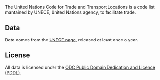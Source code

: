 The United Nations Code for Trade and Transport Locations is a code list mantained by UNECE, United Nations agency, to facilitate trade.

## Data

Data comes from the [UNECE page](http://www.unece.org/cefact/locode/welcome.html), released at least once a year.

## License

All data is licensed under the [ODC Public Domain Dedication and Licence (PDDL)](http://opendatacommons.org/licenses/pddl/1-0/).
